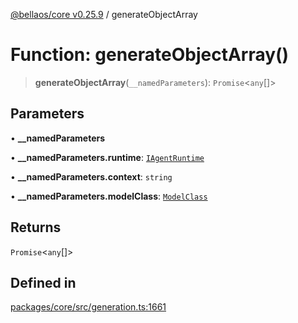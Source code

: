 [@bellaos/core v0.25.9](../index.md) / generateObjectArray

# Function: generateObjectArray()

> **generateObjectArray**(`__namedParameters`): `Promise`\<`any`[]\>

## Parameters

• **\_\_namedParameters**

• **\_\_namedParameters.runtime**: [`IAgentRuntime`](../interfaces/IAgentRuntime.md)

• **\_\_namedParameters.context**: `string`

• **\_\_namedParameters.modelClass**: [`ModelClass`](../enumerations/ModelClass.md)

## Returns

`Promise`\<`any`[]\>

## Defined in

[packages/core/src/generation.ts:1661](https://github.com/bellaOS/bella/blob/main/packages/core/src/generation.ts#L1661)

